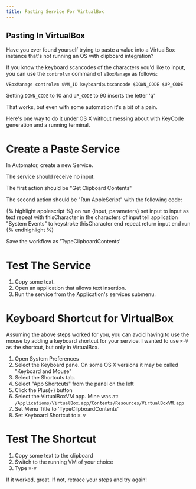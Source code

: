 ```yaml
---
title: Pasting Service For VirtualBox
---
```

<meta http-equiv='Content-Type' content='text/html; charset=utf-8' />

Pasting In VirtualBox
---------------------

Have you ever found yourself trying to paste a value into a VirtualBox
instance that's not running an OS with clipboard integration?

If you know the keyboard scancodes of the characters you'd like to
input, you can use the `controlvm` command of `VBoxManage` as follows:

`VBoxManage controlvm $VM_ID keyboardputscancode $DOWN_CODE $UP_CODE`

Setting `DOWN_CODE` to 10 and `UP_CODE` to 90 inserts the letter 'q'

That works, but even with some automation it's a bit of a pain.


Here's one way to do it under OS X without messing about with KeyCode
generation and a running terminal.

Create a Paste Service
======================

In Automator, create a new Service.

The service should receive no input.

The first action should be "Get Clipboard Contents"

The second action should be "Run AppleScript" with the following code:

{% highlight applescript %}
on run {input, parameters}
    set input to input as text
    repeat with thisCharacter in the characters of input
        tell application "System Events" to keystroke thisCharacter
    end repeat
    return input
end run
{% endhighlight %}

Save the workflow as 'TypeClipboardContents'


Test The Service
================

1. Copy some text.
2. Open an application that allows text insertion.
3. Run the service from the Application's services submenu.


Keyboard Shortcut for VirtualBox
================================

Assuming the above steps worked for you, you can avoid having to use
the mouse by adding a keyboard shortcut for your service. I wanted to
use `⌘-V` as the shortcut, but only in VirtualBox.

1. Open System Preferences
2. Select the Keyboard pane. On some OS X versions it may be called
"Keyboard and Mouse"
3. Select the Shortcuts tab.
4. Select "App Shortcuts" from the panel on the left
5. Click the Plus(+) button
6. Select the VirtualBoxVM app. Mine was at:
`/Applications/VirtualBox.app/Contents/Resources/VirtualBoxVM.app`
7. Set Menu Title to 'TypeClipboardContents'
8. Set Keyboard Shortcut to `⌘-V`


Test The Shortcut
=================

1. Copy some text to the clipboard
2. Switch to the running VM of your choice
3. Type `⌘-V`

If it worked, great. If not, retrace your steps and try again!
